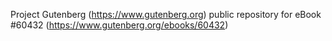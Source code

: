 Project Gutenberg (https://www.gutenberg.org) public repository for eBook #60432 (https://www.gutenberg.org/ebooks/60432)
